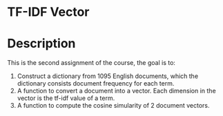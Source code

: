 # TF-IDF Vector   
   
# Description
This is the second assignment of the course, the goal is to:   
1. Construct a dictionary from 1095 English documents, which the dictionary consists document frequency for each term.   
2. A function to convert a document into a vector. Each dimension in the vector is the tf-idf value of a term.   
3. A function to compute the cosine simularity of 2 document vectors.
